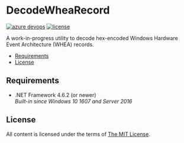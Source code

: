 DecodeWheaRecord
================

[![azure devops](https://dev.azure.com/nexiom/DecodeWheaRecord/_apis/build/status/DecodeWheaRecord)](https://dev.azure.com/nexiom/DecodeWheaRecord/_build/latest?definitionId=1)
[![license](https://img.shields.io/github/license/ralish/DecodeWheaRecord)](https://choosealicense.com/licenses/mit/)

A work-in-progress utility to decode hex-encoded Windows Hardware Event Architecture (WHEA) records.

- [Requirements](#requirements)
- [License](#license)

Requirements
------------

- .NET Framework 4.6.2 (or newer)  
  *Built-in since Windows 10 1607 and Server 2016*

License
-------

All content is licensed under the terms of [The MIT License](LICENSE).
